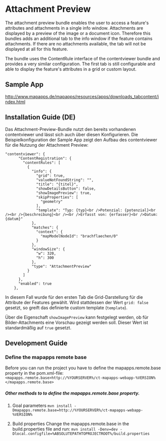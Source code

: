# Attachment Preview
The attachment preview bundle enables the user to access a feature's attributes and attachments in a single info window. Attachments are displayed by a preview of the image or a document icon. Therefore this bundles adds an additional tab to the info window if the feature contains attachments. If there are no attachments available, the tab will not be displayed at all for this feature. 

The bundle uses the ContentRule interface of the contentviewer bundle and provides a very similar configuration. The first tab is still configurable and able to display the feature's attributes in a grid or custom layout.

Sample App
------------------
http://www.mapapps.de/mapapps/resources/apps/downloads_tabcontent/index.html

Installation Guide (DE)
--------------
Das Attachment-Preview-Bundle nutzt den bereits vorhandenen contentviewer und lässt sich auch über diesen Konfigurieren. Die Beispielkonfiguration der Sample App zeigt den Aufbau des contentviewer für die Nutzung der Attachment Preview:
```
"contentviewer": {
      "ContentRegistration": {
        "contentRules": [
          {
            "info": {
              "grid": true,
              "valueNotFoundString": "",
              "title": "{titel}",
              "showDetailsButton": false,
              "showImagePreview": true,
              "skipProperties": [
                "geometry"
              ],
              "template": "Typ: {typ}<br />Potenzial: {potenzial}<br /><br />{beschreibung}<br /><br />Erfasst von: {erfasser}<br />Datum: {datum}"
            },
            "matches": {
              "context": {
                "mapModelNodeId": "brachflaechen/0"
              }
            },
            "windowSize": {
              "w": 320,
              "h": 300
            },
            "type": "AttachmentPreview"
          }
        ]
      },
      "enabled": true
    },
```

In diesem Fall wurde für den ersten Tab die Grid-Darstellung für die Attribute der Features gewählt. Wird stattdessen der Wert ```grid: false``` gesetzt, so greift das definierte custom template (```template```).

Über die Eigenschaft ```showImagePreview``` kann festgelegt werden, ob für Bilder-Attachments eine Vorschau gezeigt werden soll. Dieser Wert ist standardmäßig auf ```true``` gesetzt.

Development Guide
------------------
### Define the mapapps remote base
Before you can run the project you have to define the mapapps.remote.base property in the pom.xml-file:
`<mapapps.remote.base>http://%YOURSERVER%/ct-mapapps-webapp-%VERSION%</mapapps.remote.base>`

##### Other methods to to define the mapapps.remote.base property.
1. Goal parameters
`mvn install -Dmapapps.remote.base=http://%YOURSERVER%/ct-mapapps-webapp-%VERSION%`

2. Build properties
Change the mapapps.remote.base in the build.properties file and run:
`mvn install -Denv=dev -Dlocal.configfile=%ABSOLUTEPATHTOPROJECTROOT%/build.properties`

